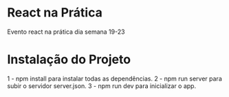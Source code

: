 # React na Prática

Evento react na prática dia semana 19-23


# Instalação do Projeto

1 - npm install para instalar todas as dependências.
2 - npm run server para subir o servidor server.json.
3 - npm run dev para inicializar o app.